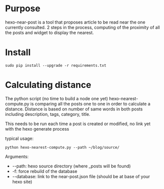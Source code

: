 Purpose
=======

hexo-near-post is a tool that proposes article to be read near the one
currently consulted. 2 steps in the process, computing of the
proximity of all the posts and widget to display the nearest.

Install
=======

```
sudo pip install --upgrade -r requirements.txt
```

Calculating distance
====================

The python script (no time to build a node one yet)
hexo-nearest-compute.py is comparing all the posts one to one in order
to calculate a distance. Distance is based on number of same words in
both posts including description, tags, category, title.

This needs to be run each time a post is created or modified, no link
yet with the hexo generate process

typical usage:
```
python hexo-nearest-compute.py --path ~/blog/source/
```

Arguments:
 * --path: hexo source directory (where _posts will be found)
 * -f: force rebuild of the database
 * --database: link to the near-post.json file (should be at base of your hexo site)


